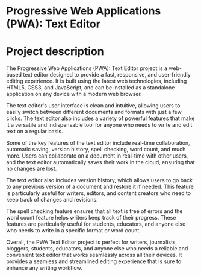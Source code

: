 # Progressive Web Applications (PWA): Text Editor

# Project description

The Progressive Web Applications (PWA): Text Editor project is a web-based text editor designed to provide a fast, responsive, and user-friendly editing experience. It is built using the latest web technologies, including HTML5, CSS3, and JavaScript, and can be installed as a standalone application on any device with a modern web browser.

The text editor's user interface is clean and intuitive, allowing users to easily switch between different documents and formats with just a few clicks. The text editor also includes a variety of powerful features that make it a versatile and indispensable tool for anyone who needs to write and edit text on a regular basis.

Some of the key features of the text editor include real-time collaboration, automatic saving, version history, spell checking, word count, and much more. Users can collaborate on a document in real-time with other users, and the text editor automatically saves their work in the cloud, ensuring that no changes are lost.

The text editor also includes version history, which allows users to go back to any previous version of a document and restore it if needed. This feature is particularly useful for writers, editors, and content creators who need to keep track of changes and revisions.

The spell checking feature ensures that all text is free of errors and the word count feature helps writers keep track of their progress. These features are particularly useful for students, educators, and anyone else who needs to write in a specific format or word count.

Overall, the PWA Text Editor project is perfect for writers, journalists, bloggers, students, educators, and anyone else who needs a reliable and convenient text editor that works seamlessly across all their devices. It provides a seamless and streamlined editing experience that is sure to enhance any writing workflow.
